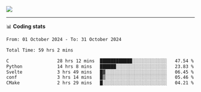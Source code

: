 <picture>
  <source
  srcset="https://github-readme-stats.vercel.app/api?username=sant0s12&show_icons=true&theme=dark"
  media="(prefers-color-scheme: dark)"
  />
  <source
  srcset="https://github-readme-stats.vercel.app/api?username=sant0s12&show_icons=true"
  media="(prefers-color-scheme: light)"
  />
  <img src="https://github-readme-stats.vercel.app/api?username=sant0s12&show_icons=true" />
</picture>

---

📊 **Coding stats**

<!--START_SECTION:waka-->

```txt
From: 01 October 2024 - To: 31 October 2024

Total Time: 59 hrs 2 mins

C                  28 hrs 12 mins  ████████████░░░░░░░░░░░░░   47.54 %
Python             14 hrs 8 mins   ██████░░░░░░░░░░░░░░░░░░░   23.83 %
Svelte             3 hrs 49 mins   █▓░░░░░░░░░░░░░░░░░░░░░░░   06.45 %
conf               3 hrs 14 mins   █▒░░░░░░░░░░░░░░░░░░░░░░░   05.46 %
CMake              2 hrs 29 mins   █░░░░░░░░░░░░░░░░░░░░░░░░   04.21 %
```

<!--END_SECTION:waka-->
